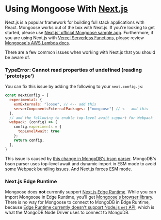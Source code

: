 # Using Mongoose With [Next.js](https://nextjs.org/)

Next.js is a popular framework for building full stack applications with React.
Mongoose works out of the box with Next.js.
If you're looking to get started, please use [Next.js' official Mongoose sample app](https://github.com/vercel/next.js/tree/canary/examples/with-mongodb-mongoose).
Furthermore, if you are using Next.js with [Vercel Serverless Functions](https://vercel.com/docs/concepts/functions/serverless-functions), please review [Mongoose's AWS Lambda docs](https://vercel.com/docs/concepts/functions/serverless-functions).

There are a few common issues when working with Next.js that you should be aware of.

### TypeError: Cannot read properties of undefined (reading 'prototype')

You can fix this issue by adding the following to your `next.config.js`:

```js
const nextConfig = {
  experimental: {
    esmExternals: "loose", // <-- add this
    serverComponentsExternalPackages: ["mongoose"] // <-- and this
  },
  // and the following to enable top-level await support for Webpack
  webpack: (config) => {
    config.experiments = {
      topLevelAwait: true
    };
    return config;
  },
}
```

This issue is caused by [this change in MongoDB's bson parser](https://github.com/mongodb/js-bson/pull/564/files).
MongoDB's bson parser uses top-level await and dynamic import in ESM mode to avoid some Webpack bundling issues.
And Next.js forces ESM mode.

### Next.js Edge Runtime

Mongoose does **not** currently support [Next.js Edge Runtime](https://nextjs.org/docs/app/building-your-application/rendering/edge-and-nodejs-runtimes#edge-runtime).
While you can import Mongoose in Edge Runtime, you'll get [Mongoose's browser library](browser.html).
There is no way for Mongoose to connect to MongoDB in Edge Runtime, because [Edge Runtime currently doesn't support Node.js `net` API](https://edge-runtime.vercel.app/features/available-apis#unsupported-apis), which is what the MongoDB Node Driver uses to connect to MongoDB.

